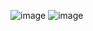 ![image](https://user-images.githubusercontent.com/47669048/219866366-ae1e0159-ed54-475b-b4d3-a2d73c1c3461.png)
![image](https://user-images.githubusercontent.com/47669048/219866856-643ebd40-9fe9-4b8e-85fb-286e93d790cc.png)
